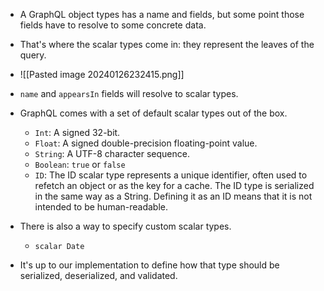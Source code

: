 - A GraphQL object types has a name and fields, but some point those fields have to resolve to some concrete data.
- That's where the scalar types come in: they represent the leaves of the query.
- ![[Pasted image 20240126232415.png]]
- `name` and `appearsIn` fields will resolve to scalar types.
- GraphQL comes with a set of default scalar types out of the box.
	- `Int`: A signed 32-bit.
	- `Float`: A signed double-precision floating-point value.
	- `String`: A UTF-8 character sequence.
	- `Boolean`: `true` or `false`
	- `ID`: The ID scalar type represents a unique identifier, often used to refetch an object or as the key for a cache. The ID type is serialized in the same way as a String. Defining it as an ID means that it is not intended to be human-readable.

- There is also a way to specify custom scalar types.
	- `scalar Date`

- It's up to our implementation to define how that type should be serialized, deserialized, and validated.